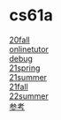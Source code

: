 # cs61a
[20fall](https://inst.eecs.berkeley.edu/~cs61a/fa20/)<br />
[onlinetutor](https://pythontutor.com/composingprograms.html#mode=edit)<br />
[debug](https://inst.eecs.berkeley.edu/~cs61a/fa20/articles/debugging.html#interactive-debugging)<br />
[21spring](https://inst.eecs.berkeley.edu/~cs61a/sp21/)<br />
[21summer](https://inst.eecs.berkeley.edu/~cs61a/su21/)<br />
[21fall](https://inst.eecs.berkeley.edu/~cs61a/fa21/)<br />
[22summer](https://cs61a.org/)<br />
[参考](https://larynqi.com/su20)<br />